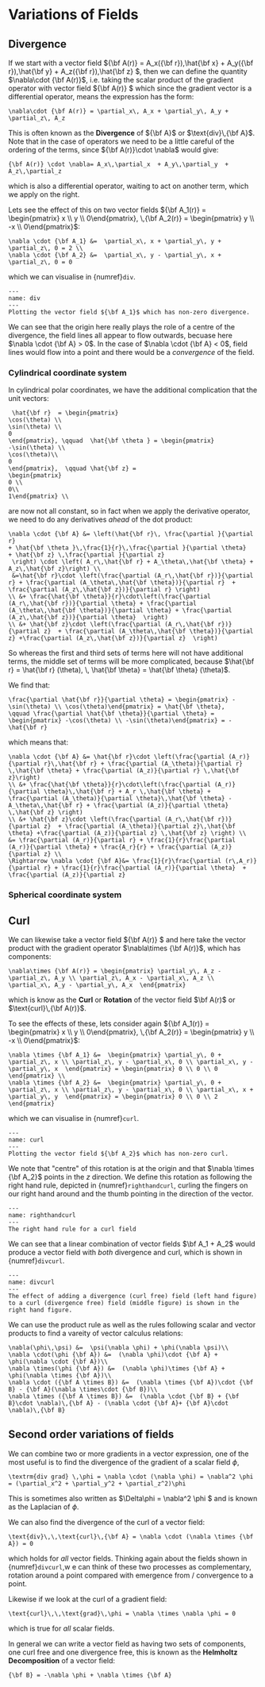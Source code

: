 # Variations of Fields

## Divergence

If we start with a vector field ${\bf A(r)} = A_x({\bf r})\,\hat{\bf x} + A_y({\bf r})\,\hat{\bf y} + A_z({\bf r})\,\hat{\bf z} $, then we can define the quantity 
$\nabla\cdot {\bf A(r)}$, i.e. taking the scalar product of the gradient operator with vector field ${\bf A(r)} $ which since the gradient vector is a differential 
operator, means the expression has the form:

```{math}
\nabla\cdot {\bf A(r)} = \partial_x\, A_x + \partial_y\, A_y + \partial_z\, A_z
```

This is often known as the <b>Divergence</b> of ${\bf A}$ or $\text{div}\,{\bf A}$.  Note that in the case of operators we need to be a little careful of the 
ordering of the terms, since ${\bf A(r)}\cdot \nabla$ would give:

```{math}
{\bf A(r)} \cdot \nabla= A_x\,\partial_x  + A_y\,\partial_y  + A_z\,\partial_z  
```

which is also a differential operator, waiting to act on another term, which we apply on the right. 

Lets see the effect of this on two vector fields ${\bf A_1(r)} = \begin{pmatrix} x \\ y \\ 0\end{pmatrix}, \,{\bf A_2(r)} = \begin{pmatrix} y \\ -x \\ 0\end{pmatrix}$:

```{math}
\nabla \cdot {\bf A_1} &=  \partial_x\, x + \partial_y\, y + \partial_z\, 0 = 2 \\
\nabla \cdot {\bf A_2} &=  \partial_x\, y - \partial_y\, x + \partial_z\, 0 = 0 
```
which we can visualise in {numref}`div`.

```{figure} ../figures/div.png
---
name: div
---
Plotting the vector field ${\bf A_1}$ which has non-zero divergence.
```

We can see that the origin here really plays the role of a centre of the divergence, the field lines all appear to flow outwards, becuase here $\nabla \cdot {\bf A} > 0$.  In the case of 
$\nabla \cdot {\bf A} < 0$, field lines would flow into a point and there would be a <em>convergence</em> of the field. 

### Cylindrical coordinate system
In cylindrical polar coordinates, we have the additional complication that the unit vectors:
```{math}
 \hat{\bf r}  = \begin{pmatrix} 
\cos(\theta) \\ 
\sin(\theta) \\ 
0
\end{pmatrix}, \qquad  \hat{\bf \theta } = \begin{pmatrix} 
-\sin(\theta) \\ 
\cos(\theta)\\ 
0
\end{pmatrix},  \qquad \hat{\bf z} = 
\begin{pmatrix} 
0 \\ 
0\\ 
1\end{pmatrix} \\
```
are now not all constant, so in fact when we apply the derivative operator, we need to do any derivatives *ahead* of the dot product:

```{math}
\nabla \cdot {\bf A} &= \left(\hat{\bf r}\, \frac{\partial }{\partial r}  
+ \hat{\bf \theta }\,\frac{1}{r}\,\frac{\partial }{\partial \theta}  
+ \hat{\bf z} \,\frac{\partial }{\partial z} 
 \right) \cdot \left( A_r\,\hat{\bf r} + A_\theta\,\hat{\bf \theta} + A_z\,\hat{\bf z}\right) \\
 &=\hat{\bf r}\cdot \left(\frac{\partial (A_r\,\hat{\bf r})}{\partial r} + \frac{\partial (A_\theta\,\hat{\bf \theta})}{\partial r}  + \frac{\partial (A_z\,\hat{\bf z})}{\partial r} \right) 
\\ &+ \frac{\hat{\bf \theta}}{r}\cdot\left(\frac{\partial (A_r\,\hat{\bf r})}{\partial \theta} + \frac{\partial (A_\theta\,\hat{\bf \theta})}{\partial \theta} + \frac{\partial (A_z\,\hat{\bf z})}{\partial \theta}  \right) 
\\ &+ \hat{\bf z}\cdot \left(\frac{\partial (A_r\,\hat{\bf r})}{\partial z}  + \frac{\partial (A_\theta\,\hat{\bf \theta})}{\partial z} +\frac{\partial (A_z\,\hat{\bf z})}{\partial z}  \right) 
```
So whereas the first and third sets of terms here will not have additional terms, the middle set of terms will be more complicated, because $\hat{\bf r} = \hat{\bf r} (\theta), \, \hat{\bf \theta} = \hat{\bf \theta} (\theta)$.

We find that:
```{math}
\frac{\partial \hat{\bf r}}{\partial \theta} = \begin{pmatrix} -\sin(\theta) \\ \cos(\theta)\end{pmatrix} = \hat{\bf \theta}, 
\qquad \frac{\partial \hat{\bf \theta}}{\partial \theta} = \begin{pmatrix} -\cos(\theta) \\ -\sin(\theta)\end{pmatrix} = - \hat{\bf r}
```
which means that:
```{math}
\nabla \cdot {\bf A} &= \hat{\bf r}\cdot \left(\frac{\partial (A_r)}{\partial r}\,\hat{\bf r} + \frac{\partial (A_\theta)}{\partial r} \,\hat{\bf \theta} + \frac{\partial (A_z)}{\partial r} \,\hat{\bf z}\right) 
\\ &+ \frac{\hat{\bf \theta}}{r}\cdot\left(\frac{\partial (A_r)}{\partial \theta}\,\hat{\bf r} + A_r \,\hat{\bf \theta} + \frac{\partial (A_\theta)}{\partial \theta}\,\hat{\bf \theta} - A_\theta\,\hat{\bf r} + \frac{\partial (A_z)}{\partial \theta} \,\hat{\bf z} \right) 
\\ &+ \hat{\bf z}\cdot \left(\frac{\partial (A_r\,\hat{\bf r})}{\partial z}  + \frac{\partial (A_\theta)}{\partial z}\,\hat{\bf \theta} +\frac{\partial (A_z)}{\partial z} \,\hat{\bf z} \right) \\
&= \frac{\partial (A_r)}{\partial r} + \frac{1}{r}\frac{\partial (A_r)}{\partial \theta} + \frac{A_r}{r} + \frac{\partial (A_z)}{\partial z} \\
\Rightarrow \nabla \cdot {\bf A}&= \frac{1}{r}\frac{\partial (r\,A_r)}{\partial r} + \frac{1}{r}\frac{\partial (A_r)}{\partial \theta}  + \frac{\partial (A_z)}{\partial z}
```

### Spherical coordinate system



## Curl

We can likewise take a vector field ${\bf A(r)} $ and here take the vector product with the gradient operator $\nabla\times {\bf A(r)}$, which has components:

```{math}
\nabla\times {\bf A(r)} = \begin{pmatrix} \partial_y\, A_z - \partial_z\, A_y \\ \partial_z\, A_x - \partial_x\, A_z \\ \partial_x\, A_y - \partial_y\, A_x  \end{pmatrix}
```

which is know as the <b>Curl</b> or <b>Rotation</b> of the vector field $\bf A(r)$ or $\text{curl}\,{\bf A(r)}$.

To see the effects of these, lets consider again ${\bf A_1(r)} = \begin{pmatrix} x \\ y \\ 0\end{pmatrix}, \,{\bf A_2(r)} = \begin{pmatrix} y \\ -x \\ 0\end{pmatrix}$:

```{math}
\nabla \times {\bf A_1} &=  \begin{pmatrix} \partial_y\, 0 + \partial_z\, x \\ \partial_z\, y - \partial_x\, 0 \\ \partial_x\, y - \partial_y\, x  \end{pmatrix} = \begin{pmatrix} 0 \\ 0 \\ 0 \end{pmatrix} \\
\nabla \times {\bf A_2} &=  \begin{pmatrix} \partial_y\, 0 + \partial_z\, x \\ \partial_z\, y - \partial_x\, 0 \\ \partial_x\, x + \partial_y\, y  \end{pmatrix} = \begin{pmatrix} 0 \\ 0 \\ 2 \end{pmatrix}
```

which we can visualise in {numref}`curl`.  

```{figure} ../figures/curl.png
---
name: curl
---
Plotting the vector field ${\bf A_2}$ which has non-zero curl.
```

We note that "centre" of this rotation is at the origin and that $\nabla \times {\bf A_2}$ points in the $z$ direction.  We define this rotation as following the right 
hand rule, depicted in {numref}`righthandcurl`, curling the fingers on our right hand around and the thumb pointing in the direction of the vector.

```{figure} ../figures/Rhandrule.png
---
name: righthandcurl
---
The right hand rule for a curl field
```

We can see that a linear combination of vector fields $\bf A_1 + A_2$ would produce a vector field with <em>both</em> divergence and curl, which is shown in {numref}`divcurl`.

```{figure} ../figures/divcurl.png
---
name: divcurl
---
The effect of adding a divergence (curl free) field (left hand figure) to a curl (divergence free) field (middle figure) is shown in the right hand figure.
```

We can use the product rule as well as the rules following scalar and vector products to find a vareity of vector calculus relations:
```{math}
\nabla(\phi\,\psi) &=  \psi(\nabla \phi) + \phi(\nabla \psi)\\
\nabla \cdot(\phi {\bf A}) &=  (\nabla \phi)\cdot {\bf A} + \phi(\nabla \cdot {\bf A})\\
\nabla \times(\phi {\bf A}) &=  (\nabla \phi)\times {\bf A} + \phi(\nabla \times {\bf A})\\
\nabla \cdot ({\bf A \times B}) &=  (\nabla \times {\bf A})\cdot {\bf B} - {\bf A}(\nabla \times\cdot {\bf B})\\
\nabla \times ({\bf A \times B}) &=  (\nabla \cdot {\bf B} + {\bf B}\cdot \nabla)\,{\bf A} - (\nabla \cdot {\bf A}+ {\bf A}\cdot \nabla)\,{\bf B}
```

## Second order variations of fields
We can combine two or more gradients in a vector expression, one of the most useful is to find the divergence of the gradient of a scalar field $\phi$, 
```{math}
\textrm{div grad} \,\phi = \nabla \cdot (\nabla \phi) = \nabla^2 \phi = (\partial_x^2 + \partial_y^2 + \partial_z^2)\phi
```
This is sometimes also written as $\Delta\phi = \nabla^2 \phi $ and is known as the Laplacian of $\phi$.  

We can also find the divergence of the curl of a vector field:

```{math}
\text{div}\,\,\text{curl}\,{\bf A} = \nabla \cdot (\nabla \times {\bf A}) = 0
```

which holds for <em>all</em> vector fields.  Thinking again about the fields shown in {numref}`divcurl`,w e can think of these two processes as complementary, 
rotation around a point compared with emergence from / convergence to a point.

Likewise if we look at the curl of a gradient field:
```{math}
\text{curl}\,\,\text{grad}\,\phi = \nabla \times \nabla \phi = 0
```
which is true for <em>all</em> scalar fields.

In general we can write a vector field as having two sets of components, one curl free and one divergence free, this is known as the <b>Helmholtz Decomposition</b> of a vector field:

```{math}
{\bf B} = -\nabla \phi + \nabla \times {\bf A}
```


